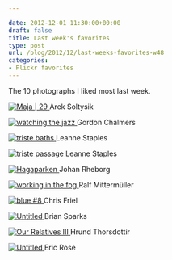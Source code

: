 ```yaml
---

date: 2012-12-01 11:30:00+00:00
draft: false
title: Last week's favorites
type: post
url: /blog/2012/12/last-weeks-favorites-w48
categories:
- Flickr favorites
---
```


The 10 photographs I liked most last week.





[![Maja | 29](http://farm9.staticflickr.com/8060/8212796929_d60150f200_b.jpg)
](http://www.flickr.com/photos/areksoltysik/8212796929/)
Arek Soltysik





[![watching the jazz](http://farm9.staticflickr.com/8204/8195105207_d7210b0ce2_b.jpg)
](http://www.flickr.com/photos/gorbochev/8195105207/)
Gordon Chalmers





[![triste baths](http://farm9.staticflickr.com/8477/8216030671_1441e44252_b.jpg)
](http://www.flickr.com/photos/ifotog/8216030671/)
Leanne Staples





[![triste passage](http://farm9.staticflickr.com/8343/8220372001_327d1aaf9a_b.jpg)
](http://www.flickr.com/photos/ifotog/8220372001/)
Leanne Staples





[![Hagaparken](http://farm9.staticflickr.com/8060/8223469335_d25401aa1f_b.jpg)
](http://www.flickr.com/photos/johanrheborg/8223469335/)
Johan Rheborg





[![working in the fog](http://farm9.staticflickr.com/8207/8220980384_cba67384cb_b.jpg)
](http://www.flickr.com/photos/crosslens/8220980384/)
Ralf Mittermüller





[![blue #8](http://farm9.staticflickr.com/8490/8218088092_6803c11d2b_b.jpg)
](http://www.flickr.com/photos/cfriel/8218088092/)
Chris Friel





[![Untitled](http://farm9.staticflickr.com/8210/8229844779_f4dc9e0952_b.jpg)
](http://www.flickr.com/photos/briansparks/8229844779/)
Brian Sparks





[![Our Relatives III](http://farm9.staticflickr.com/8350/8229252017_cbc5f02a91_b.jpg)
](http://www.flickr.com/photos/_rainbowgirl/8229252017/)
Hrund Thorsdottir





[![Untitled](http://farm9.staticflickr.com/8480/8227611537_f0bfc297d5_b.jpg)
](http://www.flickr.com/photos/eric-rose/8227611537/)
Eric Rose

